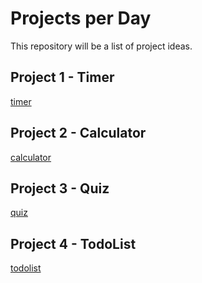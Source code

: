 # Projects per Day

This repository will be a list of project ideas.

## Project 1 - Timer

[timer](https://github.com/botelja/projectPerDay/tree/master/project1%20-%20timer)

## Project 2 - Calculator

[calculator](https://github.com/botelja/projectPerDay/tree/master/project2%20-%20calculator)

## Project 3 - Quiz

[quiz](https://github.com/botelja/projectPerDay/tree/master/project3%20-%20quiz)

## Project 4 - TodoList

[todolist](https://github.com/botelja/projectPerDay/tree/master/project4%20-%20todolist)
